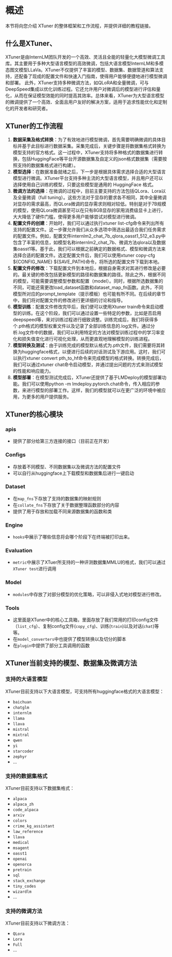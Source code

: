 # 概述

本节将向您介绍 XTuner 的整体框架和工作流程，并提供详细的教程链接。

## 什么是XTuner、

XTuner是由InternLM团队开发的一个高效、灵活且全能的轻量化大模型微调工具库。其主要用于多种大型语言模型的高效微调，包括大语言模型InternLM和多模态图文模型LLaVa。XTuner不仅提供了丰富的模型、数据集、数据管道和算法支持，还配备了现成的配置文件和快速入门指南，使得用户能够便捷地进行模型微调和部署。
此外，XTuner支持多种微调方法，如QLoRA和全量微调，可与DeepSpeed集成以优化训练过程。它还允许用户对微调后的模型进行评估和量化，从而在保证模型效能的同时提高其效率。总体来看，XTuner为大型语言模型的微调提供了一个高效、全面且用户友好的解决方案，适用于追求性能优化和定制化的开发者和研究者。

## XTuner的工作流程

  1. **数据采集及格式转换**：为了有效地进行模型微调，首先需要明确微调的具体目标并基于此目标进行数据采集。采集完成后，关键步骤是将数据集格式转换为模型支持的官方格式。这一过程中，XTuner支持将多种格式的数据集进行转换，包括HuggingFace等平台开源数据集及自定义的json格式数据集（需要按照支持的数据集格式进行构建）。
  2. **模型选择**：在数据准备就绪之后，下一步是根据具体需求选择合适的大型语言模型进行微调。XTuner平台支持多种主流的大型语言模型，并且用户还可以选择使用自己训练的模型，只要这些模型是通用的 HuggingFace 格式。
  3. **微调方法的选择**：在微调的过程中，目前主要支持的方法包括QLora、Lora以及全量微调（full tuning）。这些方法对于显存的要求各不相同，其中全量微调对显存的需求最高，而QLora微调的显存需求则相对较低。特别是对于7B规模的模型，使用QLora微调甚至可以在只有8GB显存的家用消费级显卡上进行，大大降低了硬件门槛，使得更多用户能够尝试对模型进行微调。
  4. **配置文件的创建**：开始时，我们可以通过执行xtuner list-cfg命令来列出所有支持的配置文件。这一步骤允许我们从众多选项中筛选出最适合我们任务需求的配置文件。例如，配置文件internlm2_chat_7b_qlora_oasst1_512_e3.py中包含了丰富的信息，如模型名称internlm2_chat_7b、微调方法qlora以及数据集oasst1等。基于此，我们可以根据之前确定的数据格式、模型和微调方法来选择合适的配置文件。选定配置文件后，我们可以使用xtuner copy-cfg ${CONFIG_NAME} ${SAVE_PATH}命令，将所选的配置文件下载到本地。
  5. **配置文件的修改**：下载配置文件到本地后，根据自身需求对其进行修改是必要的。最关键的修改包括更新模型的路径和数据集的路径。除此之外，根据不同的模型，可能需要调整模型参数和配置（model）。同时，根据所选数据集的不同，可能还需更改load_dataset函数和dataset_map_fn函数。此外，不同模型所对应的prompt_template（提示模板）也可能有所不同。在后续的章节中，我们将对配置文件的修改进行更详细的讨论和指导。
  6. **模型训练**：配置文件修改完毕后，我们便可以使用Xtuner train命令来启动模型的训练。在这个阶段，我们可以通过设置一些特定的参数，比如是否启用deepspeed等，来对训练过程进行细致调整。训练完成后，我们将获得多个.pth格式的模型权重文件以及记录了全部训练信息的.log文件。通过分析.log文件中的数据，我们可以利用特定的方法对模型训练过程中的学习率变化和损失值变化进行可视化处理，从而更直观地理解模型的训练进程。
  7. **模型转换及测试**：由于训练完成的模型默认格式为.pth文件，我们需要将其转换为huggingface格式，以便进行后续的对话测试及下游应用。这时，我们可以执行xtuner convert pth_to_hf命令来完成模型的格式转换。转换完成后，我们可以通过xtuner chat命令启动模型，并通过提出问题的方式来测试模型的性能和响应能力。
  8. **模型部署**：在模型测试完成后，XTuner还提供了基于LMDeploy的模型部署功能。我们可以使用python -m lmdeploy.pytorch.chat命令，传入相应的参数，来进行模型的部署工作。这样，我们的模型就可以在更广泛的环境中被应用，为更多的用户提供服务。


## XTuner的核心模块

### apis
- 提供了部分给第三方连接的接口（目前正在开发）

### Configs
- 存放着不同模型、不同数据集以及微调方法的配置文件
- 可以自行从huggingface上下载模型和数据集后进行一键启动

### Dataset
- 在`map_fns`下存放了支持的数据集的映射规则
- 在`collate_fns`下存放了关于数据整理函数部分的内容
- 提供了用于存放和加载不同来源数据集的函数和类

### Engine
- `hooks`中展示了哪些信息将会哪个阶段下在终端被打印出来。

### Evaluation
- `metric`中展示了XTuer所支持的一种评测数据集MMLU的格式，我们可以通过`XTuner test`进行调用

### Model
- `modules`中存放了对部分模型的优化策略，可以非侵入式地对模型进行修改。

### Tools
- 这里面是XTuner中的核心工具箱，里面存放了我们常用的打印config文件（`list_cfg`）、复制config文件(`copy_cfg`)、训练(`train`)以及对话(`chat`)等等。
- 在`model_converters`中也提供了模型转换以及切分的脚本
- 在`plugin`中提供了部分工具调用的函数


## XTuner当前支持的模型、数据集及微调方法

### 支持的大语言模型
XTuner目前支持以下大语言模型，可支持所有huggingface格式的大语言模型：
- `baichuan`
- `chatglm`
- `internlm`
- `llama`
- `llava`
- `mistral`
- `mixtral`
- `qwen`
- `yi`
- `starcoder`
- `zephyr`
- ...

### 支持的数据集格式
XTuner目前支持以下数据集格式：
- `alpaca`
- `alpaca_zh`
- `code_alpaca`
- `arxiv`
- `colors`
- `crime_kg_assistant`
- `law_reference`
- `llava`
- `medical`
- `msagent`
- `oasst1`
- `openai`
- `openorca`
- `pretrain`
- `sql`
- `stack_exchange`
- `tiny_codes`
- `wizardlm`
- ...

### 支持的微调方法
XTuner目前支持以下微调方法：
- `QLora`
- `Lora`
- `Full`
- ...

